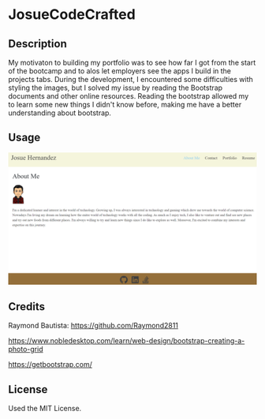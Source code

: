 # JosueCodeCrafted

## Description

My motivaton to building my portfolio was to see how far I got from the start of the bootcamp and to alos let employers see the apps I build
in the projects tabs. During the development, I encountered some difficulties with styling the images, but I solved my issue by reading the Bootstrap
documents and other online resources. Reading the bootstrap allowed my to learn some new things I didn't know before, making me have a better understanding
about bootstrap.

## Usage

![Portfolio](src/assets/images/homepage.png)

## Credits

Raymond Bautista: https://github.com/Raymond2811

https://www.nobledesktop.com/learn/web-design/bootstrap-creating-a-photo-grid

https://getbootstrap.com/

## License

Used the MIT License.